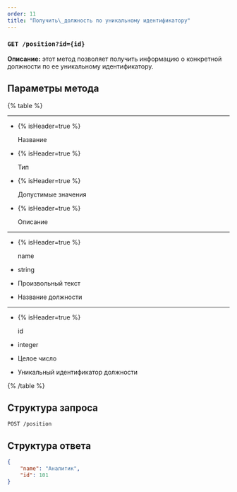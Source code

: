 ```yaml
---
order: 11
title: "Получить\_должность по уникальному идентификатору"
---
```


### `GET /position?id={id}`

**Описание:** этот метод позволяет получить информацию о конкретной должности по ее уникальному идентификатору.

## Параметры метода

{% table %}

---

*  {% isHeader=true %}

   Название

*  {% isHeader=true %}

   Тип

*  {% isHeader=true %}

   Допустимые значения

*  {% isHeader=true %}

   Описание

---

*  {% isHeader=true %}

   name

*  string

*  Произвольный текст

*  Название должности

---

*  {% isHeader=true %}

   id

*  integer

*  Целое число

*  Уникальный идентификатор должности

{% /table %}

## **Структура запроса**

`POST /position`

## **Структура ответа**

```json
{
    "name": "Аналитик",
    "id": 101
}
```